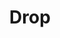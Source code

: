 ---
title: Drop
tags: ["drop", "water", "liquid", "drip", "fall", "rain", "tear", "condensation", "moisture"]
icon: drop
svg: '<svg xmlns="http://www.w3.org/2000/svg" width="24" height="24" fill="none" viewBox="0 0 24 24" stroke-width="1.5" stroke-linecap="round" stroke-linejoin="round" stroke="currentColor"><path d="M12.495 3c3.58 3.56 9.345 7.602 6.932 13.397C18.275 19.163 15.492 21 12.5 21c-2.992 0-5.775-1.837-6.927-4.603C3.161 10.607 8.919 6.561 12.495 3Z"/></svg>'
---